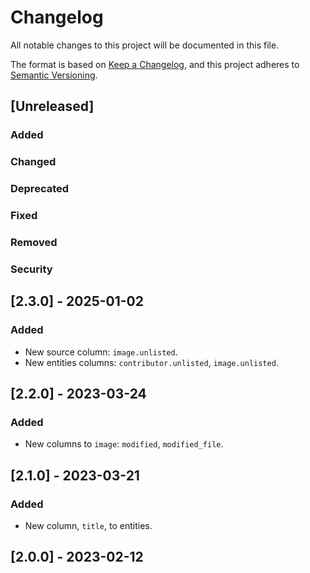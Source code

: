 # Changelog

All notable changes to this project will be documented in this file.

The format is based on [Keep a Changelog](https://keepachangelog.com/en/1.0.0/),
and this project adheres to [Semantic Versioning](https://semver.org/spec/v2.0.0.html).

## [Unreleased]

### Added

### Changed

### Deprecated

### Fixed

### Removed

### Security

## [2.3.0] - 2025-01-02

### Added

-   New source column: `image.unlisted`.
-   New entities columns: `contributor.unlisted`, `image.unlisted`.

## [2.2.0] - 2023-03-24

### Added

-   New columns to `image`: `modified`, `modified_file`.

## [2.1.0] - 2023-03-21

### Added

-   New column, `title`, to entities.

## [2.0.0] - 2023-02-12
